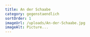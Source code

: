 ```yaml
---
title: An der Schaabe
category: gegenstaendlich
sortOrder: 1
imageUrl: /uploads/An-der-Schaabe.jpg
imageAlt: Picture...
---
```

